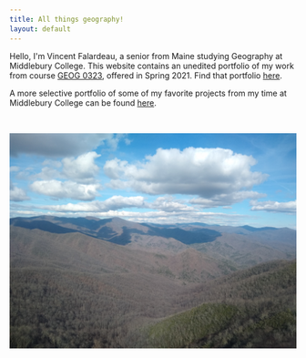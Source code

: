 ```yaml
---
title: All things geography!
layout: default
---
```


Hello, I'm Vincent Falardeau, a senior from Maine studying Geography at Middlebury College. This website contains an unedited portfolio of my work from course [GEOG 0323](https://gis4dev.github.io), offered in Spring 2021. Find that portfolio [here](opensource.html).

A more selective portfolio of some of my favorite projects from my time at Middlebury College can be found [here](portfolio.html).

&ensp;

![Smoky Mountains](portfolio/smokies.jpg)
